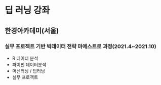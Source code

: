 # 딥 러닝 강좌

## 한경아카데미(서울)
### 실무 프로젝트 기반 빅데이터 전략 마에스트로 과정(2021.4~2021.10)
- R 데이터 분석
- 파이썬 데이터분석
- 머신러닝 / 딥러닝
- 실무 프로젝트
